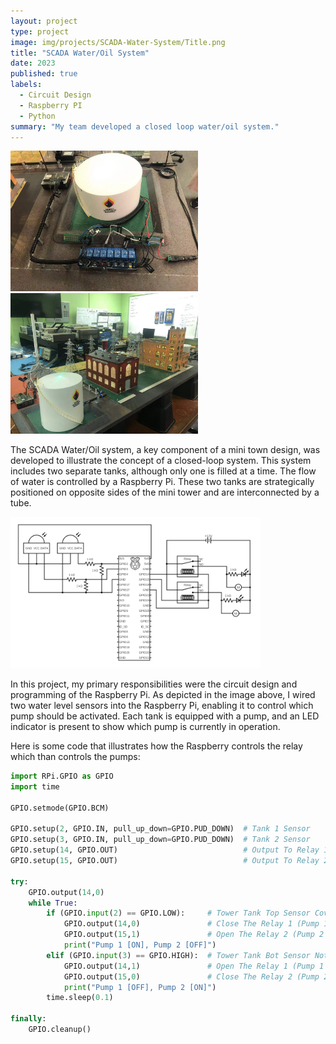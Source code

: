```yaml
---
layout: project
type: project
image: img/projects/SCADA-Water-System/Title.png
title: "SCADA Water/Oil System"
date: 2023
published: true
labels:
  - Circuit Design
  - Raspberry PI
  - Python
summary: "My team developed a closed loop water/oil system."
---
```


<div class="text-center p-4">
  <img width="300px" src="../img/projects/SCADA-Water-System/1.jpg" class="img-thumbnail" >
  <img width="300px" src="../img/projects/SCADA-Water-System/2.jpg" class="img-thumbnail" >
</div>

The SCADA Water/Oil system, a key component of a mini town design, was developed to illustrate the concept of a closed-loop system. This system includes two separate tanks, although only one is filled at a time. The flow of water is controlled by a Raspberry Pi. These two tanks are strategically positioned on opposite sides of the mini tower and are interconnected by a tube.

<div class="text-center p-4">
  <img width="400px" src="../img/projects/SCADA-Water-System/circuit2.png" class="img-thumbnail" >
</div>

In this project, my primary responsibilities were the circuit design and programming of the Raspberry Pi. As depicted in the image above, I wired two water level sensors into the Raspberry Pi, enabling it to control which pump should be activated. Each tank is equipped with a pump, and an LED indicator is present to show which pump is currently in operation.

Here is some code that illustrates how the Raspberry controls the relay which than controls the pumps:

```py
import RPi.GPIO as GPIO
import time

GPIO.setmode(GPIO.BCM)

GPIO.setup(2, GPIO.IN, pull_up_down=GPIO.PUD_DOWN)  # Tank 1 Sensor
GPIO.setup(3, GPIO.IN, pull_up_down=GPIO.PUD_DOWN)  # Tank 2 Sensor
GPIO.setup(14, GPIO.OUT)                            # Output To Relay 1 (Pump 1)
GPIO.setup(15, GPIO.OUT)                            # Output To Relay 2 (Pump 2)

try:
    GPIO.output(14,0)
    while True:
        if (GPIO.input(2) == GPIO.LOW):     # Tower Tank Top Sensor Cover With Water
            GPIO.output(14,0)               # Close The Relay 1 (Pump 1 ON)
            GPIO.output(15,1)               # Open The Relay 2 (Pump 2 OFF)
            print("Pump 1 [ON], Pump 2 [OFF]")
        elif (GPIO.input(3) == GPIO.HIGH):  # Tower Tank Bot Sensor Not Cover With Water
            GPIO.output(14,1)               # Open The Relay 1 (Pump 1 OFF)
            GPIO.output(15,0)               # Close The Relay 2 (Pump 2 ON)
            print("Pump 1 [OFF], Pump 2 [ON]")
        time.sleep(0.1)

finally:
    GPIO.cleanup()
```
